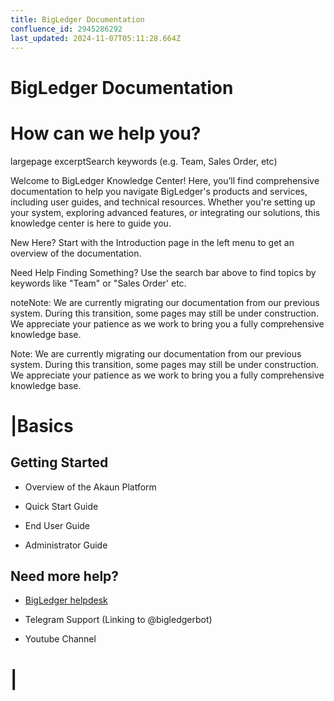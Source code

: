 ```yaml
---
title: BigLedger Documentation
confluence_id: 2945286292
last_updated: 2024-11-07T05:11:28.664Z
---
```


# BigLedger Documentation

# How can we help you?
largepage excerptSearch keywords (e.g. Team, Sales Order, etc)

  

Welcome to BigLedger Knowledge Center! Here, you&rsquo;ll find comprehensive documentation to help you navigate BigLedger's products and services, including user guides, and technical resources. Whether you're setting up your system, exploring advanced features, or integrating our solutions, this knowledge center is here to guide you.

New Here? Start with the Introduction page in the left menu to get an overview of the documentation.

Need Help Finding Something? Use the search bar above to find topics by keywords like "Team" or "Sales Order' etc.

noteNote: We are currently migrating our documentation from our previous system. During this transition, some pages may still be under construction. We appreciate your patience as we work to bring you a fully comprehensive knowledge base.

Note: We are currently migrating our documentation from our previous system. During this transition, some pages may still be under construction. We appreciate your patience as we work to bring you a fully comprehensive knowledge base.

# |Basics

## Getting Started

- Overview of the Akaun Platform

- Quick Start Guide

- End User Guide

- Administrator Guide

## Need more help?

- [BigLedger helpdesk](https://wavelet.atlassian.net/servicedesk/customer/portal/8)

- Telegram Support (Linking to @bigledgerbot)

- Youtube Channel

# |
